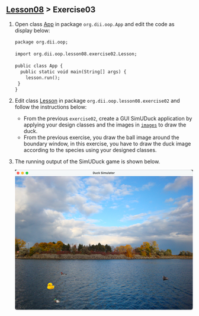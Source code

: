 ## [Lesson08](index.md) > Exercise03

1. Open class [App](../../app/src/main/java/org/dii/oop/App.java) in package `org.dii.oop.App` and edit the code as display below: 
   ```
   package org.dii.oop;

   import org.dii.oop.lesson08.exercise02.Lesson;

   public class App {
     public static void main(String[] args) {
       lesson.run();
    }
   }
   ```

2. Edit class [Lesson](../../app/src/main/java/org/dii/oop/lesson08/exercise02/Lesson.java) in package `org.dii.oop.lesson08.exercise02` and follow the instructions below:
   - From the previous `exercise02`, create a GUI SimUDuck application by applying your design classes and the images in [`images`](../../app/src/main/resources/org/dii/oop/images) to draw the duck.
   - From the previous exercise, you draw the ball image around the boundary window, in this exercise, you have to draw the duck image according to the species using your designed classes. 

3. The running output of the SimUDuck game is shown below.

   ![img.png](img.png)
   